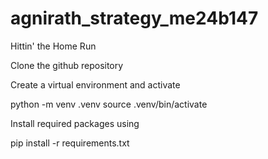 # agnirath_strategy_me24b147
Hittin' the Home Run

Clone the github repository

Create a virtual environment and activate

python -m venv .venv
source .venv/bin/activate

Install required packages using

pip install -r requirements.txt

